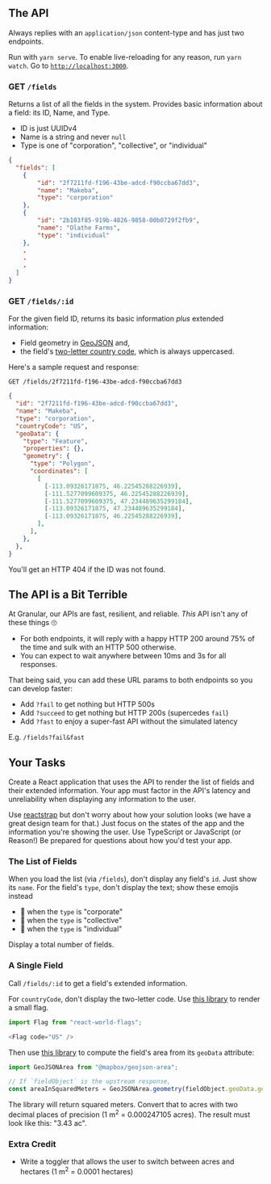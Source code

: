 The API
-------

Always replies with an `application/json` content-type and has just two endpoints. 

Run with `yarn serve`. To enable live-reloading for any reason, run `yarn watch`. Go to [`http://localhost:3000`](http://localhost:3000).

### GET `/fields`

Returns a list of all the fields in the system. Provides basic information about a field: its ID, Name, and Type.

* ID is just UUIDv4
* Name is a string and never `null`
* Type is one of "corporation", "collective", or "individual"

```json
{
  "fields": [
    {
        "id": "2f7211fd-f196-43be-adcd-f90ccba67dd3",
        "name": "Makeba",
        "type": "corporation"
    },
    {
        "id": "2b103f85-919b-4826-9858-00b0729f2fb9",
        "name": "Olathe Farms",
        "type": "individual"
    },
    .
    .
    .
  ]
}
```

### GET `/fields/:id`

For the given field ID, returns its basic information _plus_ extended information:

* Field geometry in [GeoJSON](https://geojson.org/) and,
* the field's [two-letter country code](https://www.iban.com/country-codes), which is always uppercased.

Here's a sample request and response:

    GET /fields/2f7211fd-f196-43be-adcd-f90ccba67dd3

```json
{
  "id": "2f7211fd-f196-43be-adcd-f90ccba67dd3",
  "name": "Makeba",
  "type": "corporation",
  "countryCode": "US",
  "geoData": {
    "type": "Feature",
    "properties": {},
    "geometry": {
      "type": "Polygon",
      "coordinates": [
        [
          [-113.09326171875, 46.22545288226939],
          [-111.5277099609375, 46.22545288226939],
          [-111.5277099609375, 47.234489635299184],
          [-113.09326171875, 47.234489635299184],
          [-113.09326171875, 46.22545288226939],
        ],
      ],
    },
  },
}
```

You'll get an HTTP 404 if the ID was not found.

The API is a Bit Terrible
-------------------------

At Granular, our APIs are fast, resilient, and reliable. _This_ API isn't any of these things 🙄

* For both endpoints, it will reply with a happy HTTP 200 around 75% of the time and sulk with an HTTP 500 otherwise.
* You can expect to wait anywhere between 10ms and 3s for all responses.

That being said, you can add these URL params to both endpoints so you can develop faster:

* Add `?fail` to get nothing but HTTP 500s
* Add `?succeed` to get nothing but HTTP 200s (supercedes `fail`)
* Add `?fast` to enjoy a super-fast API without the simulated latency

E.g. `/fields?fail&fast`

Your Tasks
----------

Create a React application that uses the API to render the list of fields and their extended information. Your app must factor in the API's latency and unreliability when displaying any information to the user.

Use [reactstrap](https://reactstrap.github.io/) but don't worry about how your solution looks (we have a great design team for that.) Just focus on the states of the app and the information you're showing the user. Use TypeScript or JavaScript (or Reason!) Be prepared for questions about how you'd test your app.

### The List of Fields

When you load the list (via `/fields`), don't display any field's `id`. Just show its `name`. For the field's `type`, don't display the text; show these emojis instead

* 🏦 when the `type` is "corporate"
* 👥 when the `type` is "collective"
* 👤 when the `type` is "individual"

Display a total number of fields.

### A Single Field

Call `/fields/:id` to get a field's extended information.

For `countryCode`, don't display the two-letter code. Use [this library](https://www.npmjs.com/package/react-world-flags) to render a small flag.

```javascript
import Flag from "react-world-flags";

<Flag code="US" />
```

Then use [this library](https://www.npmjs.com/package/@mapbox/geojson-area) to compute the field's area from its `geoData` attribute:

```javascript
import GeoJSONArea from "@mapbox/geojson-area";

// If `fieldObject` is the upstream response,
const areaInSquaredMeters = GeoJSONArea.geometry(fieldObject.geoData.geometry);
```

The library will return squared meters. Convert that to acres with two decimal places of precision (1 m<sup>2</sup> = 0.000247105 acres). The result must look like this: "3.43 ac".

### Extra Credit

* Write a toggler that allows the user to switch between acres and hectares (1 m<sup>2</sup> = 0.0001 hectares)
